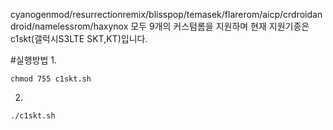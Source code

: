 cyanogenmod/resurrectionremix/blisspop/temasek/flarerom/aicp/crdroidandroid/namelessrom/haxynox
모두 9개의 커스텀롬을 지원하며 현재 지원기종은 c1skt(갤럭시S3LTE SKT,KT)입니다.

#실행방법
1.

    chmod 755 c1skt.sh

2.

    ./c1skt.sh
